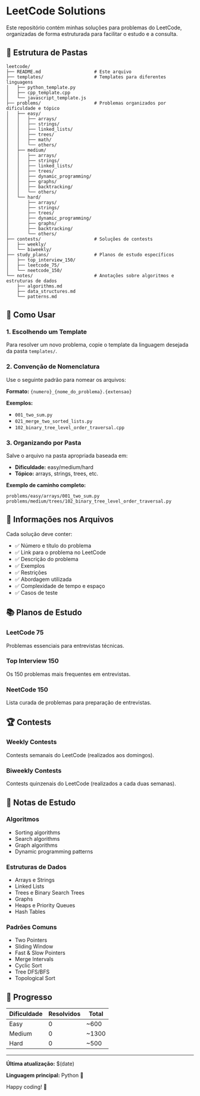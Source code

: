 # LeetCode Solutions

Este repositório contém minhas soluções para problemas do LeetCode, organizadas de forma estruturada para facilitar o estudo e a consulta.

## 📁 Estrutura de Pastas

```
leetcode/
├── README.md                    # Este arquivo
├── templates/                   # Templates para diferentes linguagens
│   ├── python_template.py
│   ├── cpp_template.cpp
│   └── javascript_template.js
├── problems/                    # Problemas organizados por dificuldade e tópico
│   ├── easy/
│   │   ├── arrays/
│   │   ├── strings/
│   │   ├── linked_lists/
│   │   ├── trees/
│   │   ├── math/
│   │   └── others/
│   ├── medium/
│   │   ├── arrays/
│   │   ├── strings/
│   │   ├── linked_lists/
│   │   ├── trees/
│   │   ├── dynamic_programming/
│   │   ├── graphs/
│   │   ├── backtracking/
│   │   └── others/
│   └── hard/
│       ├── arrays/
│       ├── strings/
│       ├── trees/
│       ├── dynamic_programming/
│       ├── graphs/
│       ├── backtracking/
│       └── others/
├── contests/                    # Soluções de contests
│   ├── weekly/
│   └── biweekly/
├── study_plans/                 # Planos de estudo específicos
│   ├── top_interview_150/
│   ├── leetcode_75/
│   └── neetcode_150/
└── notes/                       # Anotações sobre algoritmos e estruturas de dados
    ├── algorithms.md
    ├── data_structures.md
    └── patterns.md
```

## 🚀 Como Usar

### 1. Escolhendo um Template
Para resolver um novo problema, copie o template da linguagem desejada da pasta `templates/`.

### 2. Convenção de Nomenclatura
Use o seguinte padrão para nomear os arquivos:

**Formato:** `{numero}_{nome_do_problema}.{extensao}`

**Exemplos:**
- `001_two_sum.py`
- `021_merge_two_sorted_lists.py`
- `102_binary_tree_level_order_traversal.cpp`

### 3. Organizando por Pasta
Salve o arquivo na pasta apropriada baseada em:
- **Dificuldade:** easy/medium/hard
- **Tópico:** arrays, strings, trees, etc.

**Exemplo de caminho completo:**
```
problems/easy/arrays/001_two_sum.py
problems/medium/trees/102_binary_tree_level_order_traversal.py
```

## 📝 Informações nos Arquivos

Cada solução deve conter:
- ✅ Número e título do problema
- ✅ Link para o problema no LeetCode
- ✅ Descrição do problema
- ✅ Exemplos
- ✅ Restrições
- ✅ Abordagem utilizada
- ✅ Complexidade de tempo e espaço
- ✅ Casos de teste

## 📚 Planos de Estudo

### LeetCode 75
Problemas essenciais para entrevistas técnicas.

### Top Interview 150
Os 150 problemas mais frequentes em entrevistas.

### NeetCode 150
Lista curada de problemas para preparação de entrevistas.

## 🏆 Contests

### Weekly Contests
Contests semanais do LeetCode (realizados aos domingos).

### Biweekly Contests
Contests quinzenais do LeetCode (realizados a cada duas semanas).

## 📖 Notas de Estudo

### Algoritmos
- Sorting algorithms
- Search algorithms
- Graph algorithms
- Dynamic programming patterns

### Estruturas de Dados
- Arrays e Strings
- Linked Lists
- Trees e Binary Search Trees
- Graphs
- Heaps e Priority Queues
- Hash Tables

### Padrões Comuns
- Two Pointers
- Sliding Window
- Fast & Slow Pointers
- Merge Intervals
- Cyclic Sort
- Tree DFS/BFS
- Topological Sort

## 🎯 Progresso

| Dificuldade | Resolvidos | Total |
|-------------|------------|-------|
| Easy        | 0          | ~600  |
| Medium      | 0          | ~1300 |
| Hard        | 0          | ~500  |

---

**Última atualização:** $(date)

**Linguagem principal:** Python 🐍

Happy coding! 🚀